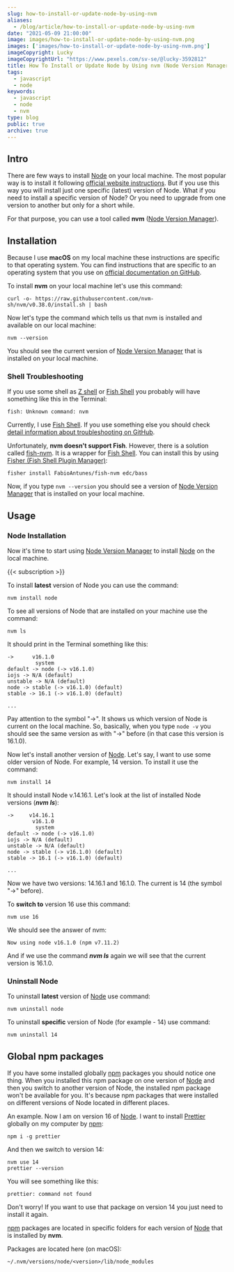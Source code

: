 ```yaml
---
slug: how-to-install-or-update-node-by-using-nvm
aliases:
  - /blog/article/how-to-install-or-update-node-by-using-nvm
date: "2021-05-09 21:00:00"
image: images/how-to-install-or-update-node-by-using-nvm.png
images: ['images/how-to-install-or-update-node-by-using-nvm.png']
imageCopyright: Lucky
imageCopyrightUrl: "https://www.pexels.com/sv-se/@lucky-3592812"
title: How To Install or Update Node by Using nvm (Node Version Manager)
tags:
  - javascript
  - node
keywords:
  - javascript
  - node
  - nvm
type: blog
public: true
archive: true
---
```


## Intro

There are few ways to install [Node](Node.md) on your local machine. The most popular way is to install it following [official website instructions](https://nodejs.org/en). But if you use this way you will install just one specific (latest) version of Node. What if you need to install a specific version of Node? Or you need to upgrade from one version to another but only for a short while.

For that purpose, you can use a tool called **nvm** ([Node Version Manager](Node%20Version%20Manager.md)).

## Installation

Because I use **macOS** on my local machine these instructions are specific to that operating system. You can find instructions that are specific to an operating system that you use on [official documentation on GitHub](https://github.com/nvm-sh/nvm).

To install **nvm** on your local machine let's use this command:

````
curl -o- https://raw.githubusercontent.com/nvm-sh/nvm/v0.38.0/install.sh | bash
````

Now let's type the command which tells us that nvm is installed and available on our local machine:

````
nvm --version
````

You should see the current version of [Node Version Manager](Node%20Version%20Manager.md) that is installed on your local machine.

### Shell Troubleshooting

If you use some shell as [Z shell](Z%20shell.md) or [Fish Shell](Fish%20Shell.md) you probably will have something like this in the Terminal:

````
fish: Unknown command: nvm
````

Currently, I use [Fish Shell](Fish%20Shell.md). If you use something else you should check [detail information about troubleshooting on GitHub](https://github.com/nvm-sh/nvm#troubleshooting-on-macos).

Unfortunately, **nvm doesn't support Fish**. However, there is a solution called [fish-nvm](fish-nvm.md). It is a wrapper for [Fish Shell](Fish%20Shell.md). You can install this by using [Fisher (Fish Shell Plugin Manager)](Fisher%20%28Fish%20Shell%20Plugin%20Manager%29.md):

````
fisher install FabioAntunes/fish-nvm edc/bass
````

Now, if you type `nvm --version` you should see a version of [Node Version Manager](Node%20Version%20Manager.md) that is installed on your local machine.

## Usage

### Node Installation

Now it's time to start using [Node Version Manager](Node%20Version%20Manager.md) to install [Node](Node.md) on the local machine.

{{< subscription >}}

To install **latest** version of Node you can use the command:

````
nvm install node
````

To see all versions of Node that are installed on your machine use the command:

````
nvm ls
````

It should print in the Terminal something like this:

````
->      v16.1.0
         system
default -> node (-> v16.1.0)
iojs -> N/A (default)
unstable -> N/A (default)
node -> stable (-> v16.1.0) (default)
stable -> 16.1 (-> v16.1.0) (default)

...
````

Pay attention to the symbol "->". It shows us which version of Node is current on the local machine. So, basically, when you type `node -v` you should see the same version as with "->" before (in that case this version is 16.1.0).

Now let's install another version of [Node](Node.md). Let's say, I want to use some older version of Node. For example, 14 version. To install it use the command:

````
nvm install 14
````

It should install Node v.14.16.1. Let's look at the list of installed Node versions (***nvm ls***):

````
->     v14.16.1
        v16.1.0
         system
default -> node (-> v16.1.0)
iojs -> N/A (default)
unstable -> N/A (default)
node -> stable (-> v16.1.0) (default)
stable -> 16.1 (-> v16.1.0) (default)

...
````

Now we have two versions: 14.16.1 and 16.1.0. The current is 14 (the symbol "->" before).

To **switch to** version 16 use this command:

````
nvm use 16
````

We should see the answer of nvm:

````
Now using node v16.1.0 (npm v7.11.2)
````

And if we use the command ***nvm ls*** again we will see that the current version is 16.1.0.

### Uninstall Node

To uninstall **latest** version of [Node](Node.md) use command:

````
nvm uninstall node
````

To uninstall **specific** version of Node (for example - 14) use command:

````
nvm uninstall 14
````

## Global npm packages

If you have some installed globally [npm](npm.md) packages you should notice one thing. When you installed this npm package on one version of [Node](Node.md) and then you switch to another version of Node, the installed npm package won't be available for you. It's because npm packages that were installed on different versions of Node located in different places.

An example. Now I am on version 16 of [Node](Node.md). I want to install [Prettier](Prettier.md) globally on my computer by [npm](npm.md):

````
npm i -g prettier
````

And then we switch to version 14:

````
nvm use 14
prettier --version
````

You will see something like this:

````
prettier: command not found
````

Don't worry! If you want to use that package on version 14 you just need to install it again.

[npm](npm.md) packages are located in specific folders for each version of [Node](Node.md) that is installed by **nvm**.

Packages are located here (on macOS):

````
~/.nvm/versions/node/<version>/lib/node_modules
````
